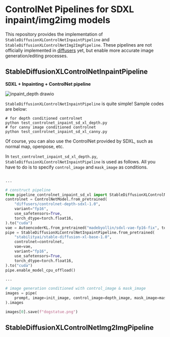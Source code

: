# ControlNet Pipelines for SDXL inpaint/img2img models
This repository provides the implementation of `StableDiffusionXLControlNetInpaintPipeline` and `StableDiffusionXLControlNetImg2ImgPipeline`. These pipelines are not officially implemented in [diffusers](https://github.com/huggingface/diffusers) yet, but enable more accurate image generation/editing processes. 
## StableDiffusionXLControlNetInpaintPipeline
**SDXL + Inpainting + ControlNet pipeline**

![inpaint_depth drawio](https://github.com/kamata1729/SDXL_controlnet_inpait_img2img_pipelines/assets/26928144/6e2c5af3-57ef-4286-af36-de6ba060119c)


`StableDiffusionXLControlNetInpaintPipeline` is quite simple!
Sample codes are below:
```shell
# for depth conditioned controlnet
python test_controlnet_inpaint_sd_xl_depth.py
# for canny image conditioned controlnet
python test_controlnet_inpaint_sd_xl_canny.py
```
Of course, you can also use the ControlNet provided by SDXL, such as normal map, openpose, etc.

In `test_controlnet_inpaint_sd_xl_depth.py`, `StableDiffusionXLControlNetInpaintPipeline` is used as follows. 
All you have to do is to specify `control_image` and `mask_image` as conditions.

```python

...

# construct pipeline
from pipeline_controlnet_inpaint_sd_xl import StableDiffusionXLControlNetInpaintPipeline
controlnet = ControlNetModel.from_pretrained(
    "diffusers/controlnet-depth-sdxl-1.0",
    variant="fp16",
    use_safetensors=True,
    torch_dtype=torch.float16,
).to("cuda")
vae = AutoencoderKL.from_pretrained("madebyollin/sdxl-vae-fp16-fix", torch_dtype=torch.float16).to("cuda")
pipe = StableDiffusionXLControlNetInpaintPipeline.from_pretrained(
    "stabilityai/stable-diffusion-xl-base-1.0",
    controlnet=controlnet,
    vae=vae,
    variant="fp16",
    use_safetensors=True,
    torch_dtype=torch.float16,
).to("cuda")
pipe.enable_model_cpu_offload()

...

# image generation conditioned with control_image & mask_image
images = pipe(
    prompt, image=init_image, control_image=depth_image, mask_image=mask_image, num_inference_steps=30, controlnet_conditioning_scale=controlnet_conditioning_scale,
).images

images[0].save(f"dogstatue.png")
```


## StableDiffusionXLControlNetImg2ImgPipeline
